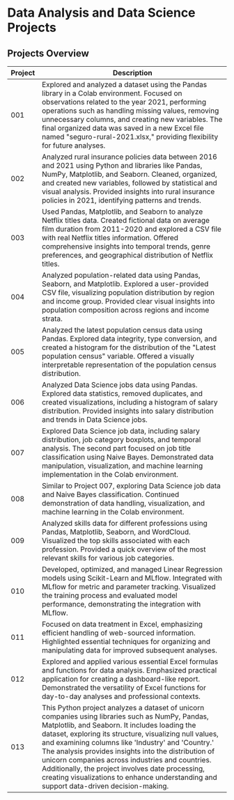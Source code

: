 # Data Analysis and Data Science Projects



## Projects Overview

| Project | Description |
| ------- | ----------- |
| 001     | Explored and analyzed a dataset using the Pandas library in a Colab environment. Focused on observations related to the year 2021, performing operations such as handling missing values, removing unnecessary columns, and creating new variables. The final organized data was saved in a new Excel file named "seguro-rural-2021.xlsx," providing flexibility for future analyses. |
| 002     | Analyzed rural insurance policies data between 2016 and 2021 using Python and libraries like Pandas, NumPy, Matplotlib, and Seaborn. Cleaned, organized, and created new variables, followed by statistical and visual analysis. Provided insights into rural insurance policies in 2021, identifying patterns and trends. |
| 003     | Used Pandas, Matplotlib, and Seaborn to analyze Netflix titles data. Created fictional data on average film duration from 2011-2020 and explored a CSV file with real Netflix titles information. Offered comprehensive insights into temporal trends, genre preferences, and geographical distribution of Netflix titles. |
| 004     | Analyzed population-related data using Pandas, Seaborn, and Matplotlib. Explored a user-provided CSV file, visualizing population distribution by region and income group. Provided clear visual insights into population composition across regions and income strata. |
| 005     | Analyzed the latest population census data using Pandas. Explored data integrity, type conversion, and created a histogram for the distribution of the "Latest population census" variable. Offered a visually interpretable representation of the population census distribution. |
| 006     | Analyzed Data Science jobs data using Pandas. Explored data statistics, removed duplicates, and created visualizations, including a histogram of salary distribution. Provided insights into salary distribution and trends in Data Science jobs. |
| 007     | Explored Data Science job data, including salary distribution, job category boxplots, and temporal analysis. The second part focused on job title classification using Naive Bayes. Demonstrated data manipulation, visualization, and machine learning implementation in the Colab environment. |
| 008     | Similar to Project 007, exploring Data Science job data and Naive Bayes classification. Continued demonstration of data handling, visualization, and machine learning in the Colab environment. |
| 009     | Analyzed skills data for different professions using Pandas, Matplotlib, Seaborn, and WordCloud. Visualized the top skills associated with each profession. Provided a quick overview of the most relevant skills for various job categories. |
| 010     | Developed, optimized, and managed Linear Regression models using Scikit-Learn and MLflow. Integrated with MLflow for metric and parameter tracking. Visualized the training process and evaluated model performance, demonstrating the integration with MLflow. |
| 011     | Focused on data treatment in Excel, emphasizing efficient handling of web-sourced information. Highlighted essential techniques for organizing and manipulating data for improved subsequent analyses. |
| 012     | Explored and applied various essential Excel formulas and functions for data analysis. Emphasized practical application for creating a dashboard-like report. Demonstrated the versatility of Excel functions for day-to-day analyses and professional contexts. |
| 013     | This Python project analyzes a dataset of unicorn companies using libraries such as NumPy, Pandas, Matplotlib, and Seaborn. It includes loading the dataset, exploring its structure, visualizing null values, and examining columns like 'Industry' and 'Country.' The analysis provides insights into the distribution of unicorn companies across industries and countries. Additionally, the project involves date processing, creating visualizations to enhance understanding and support data-driven decision-making.|

